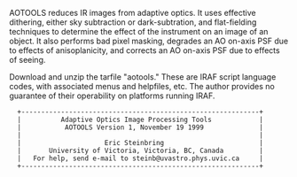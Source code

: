 AOTOOLS reduces IR images from adaptive optics. It uses effective dithering, either sky subtraction or dark-subtration, and flat-fielding techniques to determine the effect of the instrument on an image of an object. It also performs bad pixel masking, degrades an AO on-axis PSF due to effects of anisoplanicity, and corrects an AO on-axis PSF due to effects of seeing.

Download and unzip the tarfile "aotools."  These are IRAF script language codes, with associated menus and helpfiles, etc. The author provides no guarantee of their operability on platforms running IRAF.

      +------------------------------------------------------------+
      |          Adaptive Optics Image Processing Tools            |
      |           AOTOOLS Version 1, November 19 1999              |
      |                                                            |
      |                     Eric Steinbring                        |
      |       University of Victoria, Victoria, BC, Canada         |
      |   For help, send e-mail to steinb@uvastro.phys.uvic.ca     |
      +------------------------------------------------------------+

